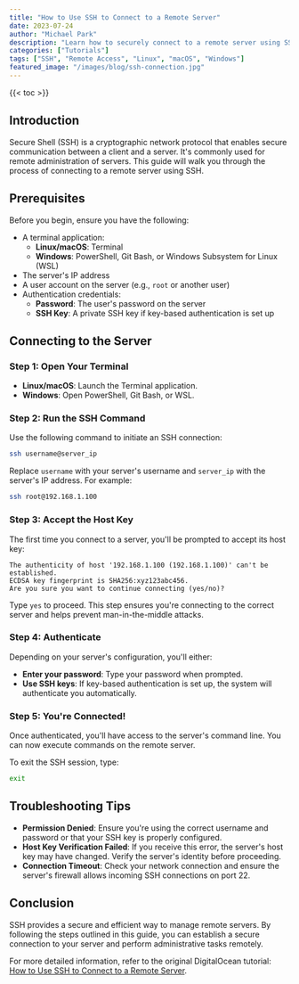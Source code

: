 ```yaml
---
title: "How to Use SSH to Connect to a Remote Server"
date: 2023-07-24
author: "Michael Park"
description: "Learn how to securely connect to a remote server using SSH, including step-by-step instructions for Linux, macOS, and Windows."
categories: ["Tutorials"]
tags: ["SSH", "Remote Access", "Linux", "macOS", "Windows"]
featured_image: "/images/blog/ssh-connection.jpg"
---
```


{{< toc >}}

## Introduction

Secure Shell (SSH) is a cryptographic network protocol that enables secure communication between a client and a server. It's commonly used for remote administration of servers. This guide will walk you through the process of connecting to a remote server using SSH.

## Prerequisites

Before you begin, ensure you have the following:

- A terminal application:
  - **Linux/macOS**: Terminal
  - **Windows**: PowerShell, Git Bash, or Windows Subsystem for Linux (WSL)
- The server's IP address
- A user account on the server (e.g., `root` or another user)
- Authentication credentials:
  - **Password**: The user's password on the server
  - **SSH Key**: A private SSH key if key-based authentication is set up

## Connecting to the Server

### Step 1: Open Your Terminal

- **Linux/macOS**: Launch the Terminal application.
- **Windows**: Open PowerShell, Git Bash, or WSL.

### Step 2: Run the SSH Command

Use the following command to initiate an SSH connection:

```bash
ssh username@server_ip
```

Replace `username` with your server's username and `server_ip` with the server's IP address. For example:

```bash
ssh root@192.168.1.100
```

### Step 3: Accept the Host Key

The first time you connect to a server, you'll be prompted to accept its host key:

```
The authenticity of host '192.168.1.100 (192.168.1.100)' can't be established.
ECDSA key fingerprint is SHA256:xyz123abc456.
Are you sure you want to continue connecting (yes/no)?
```

Type `yes` to proceed. This step ensures you're connecting to the correct server and helps prevent man-in-the-middle attacks.

### Step 4: Authenticate

Depending on your server's configuration, you'll either:

- **Enter your password**: Type your password when prompted.
- **Use SSH keys**: If key-based authentication is set up, the system will authenticate you automatically.

### Step 5: You're Connected!

Once authenticated, you'll have access to the server's command line. You can now execute commands on the remote server.

To exit the SSH session, type:

```bash
exit
```

## Troubleshooting Tips

- **Permission Denied**: Ensure you're using the correct username and password or that your SSH key is properly configured.
- **Host Key Verification Failed**: If you receive this error, the server's host key may have changed. Verify the server's identity before proceeding.
- **Connection Timeout**: Check your network connection and ensure the server's firewall allows incoming SSH connections on port 22.

## Conclusion

SSH provides a secure and efficient way to manage remote servers. By following the steps outlined in this guide, you can establish a secure connection to your server and perform administrative tasks remotely.

For more detailed information, refer to the original DigitalOcean tutorial: [How to Use SSH to Connect to a Remote Server](https://www.digitalocean.com/community/tutorials/how-to-use-ssh-to-connect-to-a-remote-server).
